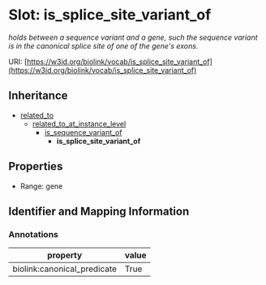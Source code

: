 # Slot: is_splice_site_variant_of
_holds between a sequence variant and a gene, such the sequence variant is in the canonical splice site of one of the gene's exons._


URI: [https://w3id.org/biolink/vocab/is_splice_site_variant_of](https://w3id.org/biolink/vocab/is_splice_site_variant_of)




## Inheritance

* [related_to](related_to.md)
    * [related_to_at_instance_level](related_to_at_instance_level.md)
        * [is_sequence_variant_of](is_sequence_variant_of.md)
            * **is_splice_site_variant_of**



## Properties

 * Range: gene



## Identifier and Mapping Information





### Annotations

| property | value |
| --- | --- |
| biolink:canonical_predicate | True |


